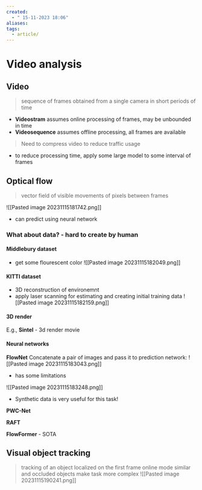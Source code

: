 ```yaml
---
created:
  - " 15-11-2023 18:06"
aliases: 
tags:
  - article/
---
```


# Video analysis

## Video

> sequence of frames obtained from a single camera in short periods of time

- **Videostram** assumes online processing of frames, may be unbounded in time
- **Videosequence** assumes offline processing, all frames are available

> Need to compress video to reduce traffic usage

- to reduce processing time, apply some large model to some interval of frames


## Optical flow
> vector field of visible movements of pixels between frames


![[Pasted image 20231115181742.png]]

- can predict using neural network

### **What about data?** - hard to create by human

#### Middlebury dataset
- get some flourescent color
![[Pasted image 20231115182049.png]]


#### KITTI dataset
- 3D reconstruction of environemnt
- apply laser scanning for estimating and creating initial training data
![[Pasted image 20231115182159.png]]

#### 3D render

E.g., **Sintel** - 3d render movie

#### Neural networks

**FlowNet**
Concatenate a pair of images and pass it to prediction network:
![[Pasted image 20231115183043.png]]

- has some limitations

![[Pasted image 20231115183248.png]]

- Synthetic data is very useful for this task!

**PWC-Net**

**RAFT**

**FlowFormer** - SOTA


## Visual object tracking

> tracking of an object localized on the first frame
> online mode
> similar and occluded objects make task more complex
![[Pasted image 20231115190241.png]]


